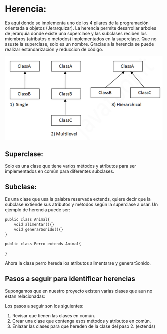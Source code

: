 # Herencia:
Es aquí donde se implementa uno de los 4 pilares de la programación orientada a objetos (Jerarquizar). La herencia permite desarrollar arboles de jerarquia donde existe una superclase y las subclases reciben los miembros (atributos o metodos) implementados en la superclase.
Que no asuste la superclase, solo es un nombre.
Gracias a la herencia se puede realizar estandarización y reduccion de código.

![diagrama](./diagram.png)

## Superclase:
Solo es una clase que tiene varios métodos y atributos para ser implementados en común para diferentes subclases.

## Subclase:
Es una clase que usa la palabra reservada extends, quiere decir que la subclase extiende sus atributos y métodos según la superclase a usar.
Un ejemplo de herencia puede ser:
```
public class Animal{
    void alimentar(){}
    void generarSonido(){}
}
```
```
public class Perro extends Animal{

}
```
Ahora la clase perro hereda los atributos alimentarse y generarSonido.

## Pasos a seguir para identificar herencias
Supongamos que en nuestro proyecto existen varias clases que aun no estan relacionadas:


Los pasos a seguir son los siguientes:
1. Revisar que tienen las clases en común.
2. Crear una clase que contenga esos métodos y atributos en común.
3. Enlazar las clases para que hereden de la clase del paso 2. (extends)


